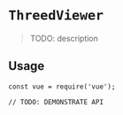 # `ThreedViewer`

<ThreedViewer options="" loaded="func" preLoad="fun" url="">

> TODO: description

## Usage

```
const vue = require('vue');

// TODO: DEMONSTRATE API
```

